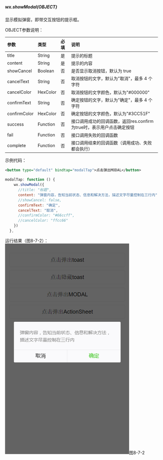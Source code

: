 ##### wx.showModal(OBJECT)

显示模拟弹窗，即带交互按钮的提示框。

OBJECT参数说明：

| 参数 | 类型 | 必填 | 说明 |
| :--- | :--- | :--- | :--- |
|title	|String	|是	|提示的标题|
|content	|String	|是	|提示的内容|
|showCancel	|Boolean	|否	|是否显示取消按钮，默认为 true|
|cancelText	|String	|否	|取消按钮的文字，默认为"取消"，最多 4 个字符|
|cancelColor	|HexColor	|否	|取消按钮的文字颜色，默认为"#000000"|
|confirmText	|String	|否	|确定按钮的文字，默认为"确定"，最多 4 个字符|
|confirmColor	|HexColor	|否	|确定按钮的文字颜色，默认为"#3CC51F"|
|success	|Function	|否	|接口调用成功的回调函数，返回res.confirm为true时，表示用户点击确定按钮|
|fail	|Function	|否	|接口调用失败的回调函数|
|complete	|Function	|否	|接口调用结束的回调函数（调用成功、失败都会执行）|

示例代码：

```xml
<button type="default" bindtap="modalTap">点击弹出MODAL</button>
```

```js
modalTap: function () {
    wx.showModal({
      //title: "标题",
      content: "弹窗内容，告知当前状态、信息和解决方法，描述文字尽量控制在三行内",
      //showCancel: false,
      confirmText: "确定",
      cancelText: "取消",
      //confirmColor: "#66ccff",
      //cancelColor: "ffcc66"
    })
  },
```

运行结果（图8-7-2）：
![](/assets/8-7-2.png)图8-7-2

